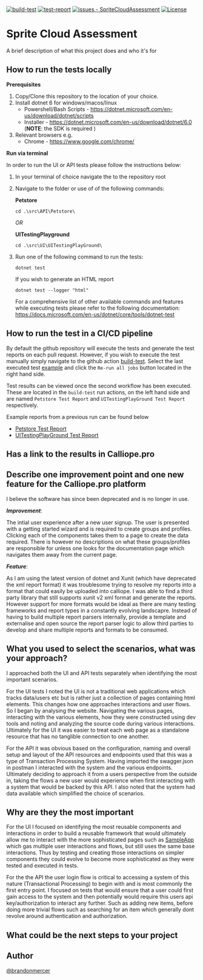 [![build-test](https://github.com/brandonam/SpriteCloudAssessment/workflows/build-test/badge.svg)](https://github.com/brandonam/SpriteCloudAssessment/actions?query=workflow:"build-test")
[![test-report](https://github.com/brandonam/SpriteCloudAssessment/workflows/test-report/badge.svg)](https://github.com/brandonam/SpriteCloudAssessment/actions?query=workflow:"test-report")
[![issues - SpriteCloudAssessment](https://img.shields.io/github/issues/brandonam/SpriteCloudAssessment)](https://github.com/brandonam/SpriteCloudAssessment/issues)
[![License](https://img.shields.io/badge/License-MIT-blue)](#license)
# Sprite Cloud Assessment

A brief description of what this project does and who it's for

## How to run the tests locally
__Prerequisites__
1. Copy/Clone this repository to the location of your choice.
2. Install dotnet 6 for windows/macos/linux
    - Powershell/Bash Scripts - https://dotnet.microsoft.com/en-us/download/dotnet/scripts
    - Installer - https://dotnet.microsoft.com/en-us/download/dotnet/6.0 (**NOTE**: the SDK is required )
3. Relevant browsers e.g.
    - Chrome - https://www.google.com/chrome/

__Run via terminal__

In order to run the UI or API tests please follow the instructions below:

1. In your terminal of choice navigate the to the repository root
2. Navigate to the folder or use of of the following commands: 

    **Petstore**
    ```
    cd .\src\API\Petstore\
    ```
    _OR_
    
    **UITestingPlayground**
    ```
    cd .\src\UI\UITestingPlayGround\
    ```

3. Run one of the following command to run the tests:
    ``` 
    dotnet test
    ```
    If you wish to generate an HTML report
    ``` 
    dotnet test --logger "html"
    ```
    For a comprehensive list of other available commands and features while executing tests please refer to the following documentation: https://docs.microsoft.com/en-us/dotnet/core/tools/dotnet-test


## How to run the test in a CI/CD pipeline

By default the github repository will execute the tests and generate the test reports on each pull request. However, if you wish to execute the test manually simply navigate to the github action [build-test](https://github.com/brandonam/SpriteCloudAssessment/actions/workflows/build-test.yml). Select the last executed test [example](https://github.com/brandonam/SpriteCloudAssessment/actions/runs/2773281212) and click the `Re-run all jobs` button located in the right hand side.

Test results can be viewed once the second workflow has been executed. These are located in the `build-test` run actions, on the left hand side and are named `Petstore Test Report` and `UITestingPlayGround Test Report` respectively.

Example reports from a previous run can be found below
- [Petstore Test Report](https://github.com/brandonam/SpriteCloudAssessment/runs/7607082433?check_suite_focus=true)
- [UITestingPlayGround Test Report](https://github.com/brandonam/SpriteCloudAssessment/runs/7607082243?check_suite_focus=true)

## Has a link to the results in Calliope.pro



## Describe one improvement point and one new feature for the Calliope.pro platform

I believe the software has since been deprecated and is no longer in use. 

**_Improvement_**:

The intial user experience after a new user signup. The user is presented with a getting started wizard and is required to create groups and profiles. Clicking each of the components takes them to a page to create the data required. There is however no descriptions on what these groups/profiles are responsible for unless one looks for the documentation page which navigates them away from the current page.

**_Feature_**:

As I am using the latest version of dotnet and Xunit (which have deprecated the xml report format) it was troublesome trying to resolve my reports into a format that could easily be uploaded into calliope. I was able to find a third party library that still supports xunit v2 xml format and generate the reports. However support for more formats would be ideal as there are many testing frameworks and report types in a constantly evolving landscapre. Instead of having to build multiple report parsers internally, provide a template and externalise and open source the report parser logic to allow third parties to develop and share multiple reports and formats to be consumed.

## What you used to select the scenarios, what was your approach?

I approached both the UI and API tests separately when identifying the most important scenarios. 

For the UI tests I noted the UI is not a traditional web applications which tracks data/users etc but is rather just a collection of pages containing html elements. This changes how one approaches interactions and user flows. So I began by analysing the website. Navigating the various pages, interacting with the various elements, how they were constructed using dev tools and noting and analyzing the source code during various interactions. Ultimately for the UI it was easier to treat each web page as a standalone resource that has no tanglible connection to one another.

For the API it was obvious based on the configuration, naming and overall setup and layout of the API resources and endpooints used that this was a type of Transaction Processing System. Having imported the swagger.json in postman I interacted with the system and the various endpoints. Ultimately deciding to approach it from a users perspective from the outside in, taking the flows a new user would experience when first interacting with a system that would be backed by this API. I also noted that the system had data available which simplified the choice of scenarios.

## Why are they the most important
For the UI I focused on identifying the most reusable components and interactions in order to build a reusable framework that would ultimately allow me to interact with the more sophisticated pages such as [SampleApp](http://www.uitestingplayground.com/sampleapp) which gas multiple user interactions and flows, but still uses the same base interactions. Thus by testing and creating those interactions on simpler components they could evolve to become more sophisticated as they were tested and executed in tests.

For the the API the user login flow is critical to accessing a system of this nature (Transactional Processing) to begin with and is most commonly the first entry point. I focused on tests that would ensure that a user could first gain access to the system and then potentially would require this users api key/authorization to interact any further. Such as adding new items, before doing more trivial flows such as searching for an item which generally dont revolve around authentication and authorization.

## What could be the next steps to your project

## Author

[@brandonmercer](https://github.com/brandonam)

